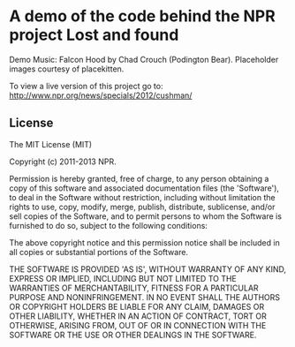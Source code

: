 A demo of the code behind the NPR project Lost and found
=======

Demo Music: Falcon Hood by Chad Crouch (Podington Bear). Placeholder images courtesy of placekitten.

To view a live version of this project go to:
http://www.npr.org/news/specials/2012/cushman/

## License 

The MIT License (MIT)

Copyright (c) 2011-2013 NPR.

Permission is hereby granted, free of charge, to any person obtaining
a copy of this software and associated documentation files (the
'Software'), to deal in the Software without restriction, including
without limitation the rights to use, copy, modify, merge, publish,
distribute, sublicense, and/or sell copies of the Software, and to
permit persons to whom the Software is furnished to do so, subject to
the following conditions:

The above copyright notice and this permission notice shall be
included in all copies or substantial portions of the Software.

THE SOFTWARE IS PROVIDED 'AS IS', WITHOUT WARRANTY OF ANY KIND,
EXPRESS OR IMPLIED, INCLUDING BUT NOT LIMITED TO THE WARRANTIES OF
MERCHANTABILITY, FITNESS FOR A PARTICULAR PURPOSE AND NONINFRINGEMENT.
IN NO EVENT SHALL THE AUTHORS OR COPYRIGHT HOLDERS BE LIABLE FOR ANY
CLAIM, DAMAGES OR OTHER LIABILITY, WHETHER IN AN ACTION OF CONTRACT,
TORT OR OTHERWISE, ARISING FROM, OUT OF OR IN CONNECTION WITH THE
SOFTWARE OR THE USE OR OTHER DEALINGS IN THE SOFTWARE.

